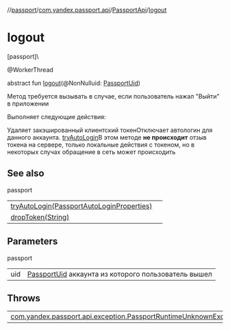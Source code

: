 //[passport](../../../index.md)/[com.yandex.passport.api](../index.md)/[PassportApi](index.md)/[logout](logout.md)

# logout

[passport]\

@WorkerThread

abstract fun [logout](logout.md)(@NonNulluid: [PassportUid](../-passport-uid/index.md))

 Метод требуется вызывать в случае, если пользователь нажал &quot;Выйти&quot; в приложении 

 Выполняет следующие действия: 

Удаляет закэшированный клиентский токенОтключает автологин для данного аккаунта. [tryAutoLogin](try-auto-login.md)В этом методе **не происходит** отзыв токена на сервере, только локальные действия с токеном, но в некоторых случах обращение в сеть может происходить

## See also

passport

| | |
|---|---|
| [tryAutoLogin(PassportAutoLoginProperties)](try-auto-login.md) |  |
| [dropToken(String)](drop-token.md) |  |

## Parameters

passport

| | |
|---|---|
| uid | [PassportUid](../-passport-uid/index.md) аккаунта из которого пользователь вышел |

## Throws

| | |
|---|---|
| [com.yandex.passport.api.exception.PassportRuntimeUnknownException](../../com.yandex.passport.api.exception/-passport-runtime-unknown-exception/index.md) |  |
